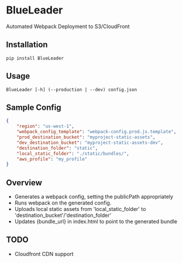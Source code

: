 # BlueLeader
Automated Webpack Deployment to S3/CloudFront

## Installation
```
pip install BlueLeader
```

## Usage
```
BlueLeader [-h] (--production | --dev) config.json
```

## Sample Config

```json
{
    "region": "us-west-1",
    "webpack_config_template": "webpack-config.prod.js.template",
    "prod_destination_bucket": "myproject-static-assets",
    "dev_destination_bucket": "myproject-static-assets-dev",
    "destination_folder": "static",
    "local_static_folder": "./static/bundles/",
    "aws_profile": "my_profile"
}
```

## Overview

 * Generates a webpack config, setting the publicPath appropriately
 * Runs webpack on the generated config.
 * Uploads local static assets from 'local_static_folder' to 
  'destination_bucket'/'destination_folder'
 * Updates {bundle_url} in index.html to point to the generated bundle

## TODO

 * Cloudfront CDN support
